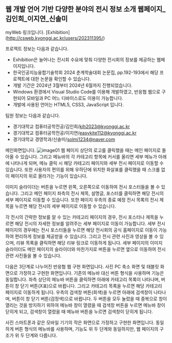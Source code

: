 ## 웹 개발 언어 기반 다양한 분야의 전시 정보 소개 웹페이지_김인희_이지연_신솔미

myWeb 링크입니다.
[Exhibition] (http://csweb.kyonggi.ac.kr/users/202311395/)

프로젝트 정보는 다음과 같습니다.
* Exhibition은 늘어나는 전시회 수요에 맞춰 다양한 전시회의 정보를 제공하는 웹페이지입니다.
* 한국인공지능융합기술학회 2024 춘계학술대회 논문집, pp.192-193에서 해당 프로젝트에 대한 논문을 확인할 수 있습니다.
* 개발 기간은 2024년 3월부터 2024년 6월까지 진행되었습니다.
* Windows 환경에서 Visual Studio Code를 이용해 개발하였고, 반응협 웹으로 구현되어 모바일과 PC 어느 디바이스로도 이용이 가능합니다.
* 개발에 사용된 언어는 HTML5, CSS3, JavaScript 입니다.

팀원 정보는 다음과 같습니다.
* 경기대학교 컴퓨터공학전공/김인희/kih2023@kyonggi.ac.kr
* 경기대학교 컴퓨터공학전공/이지연/easykite112@kyonggi.ac.kr
* 경기대학교 경영학과/신솔미/solmi1234@naver.com

메인화면입니다.
![image01](https://github.com/xnexnetwx/myWeb/assets/169570978/eeb15636-f6be-493a-a7bc-68d450a8179b)
 웹 페이지 상단의 로고를 클릭했을 때는 메인 페이지로 돌아올 수 있습니다. 그리고 메뉴바의 각 카테고리 항목에 커서를 올리면 세부 메뉴가 아래에 나타나게 되며, 메뉴 클릭 시 해당 카테고리 페이지와 세부 전시 페이지로 이동할 수 있습니다. 또한 사용자의 편의를 위해 우하단에 위치한 화살표를 클릭했을 때 스크롤 없이 페이지의 위로 올라가는 기능이 있습니다.

 이미지 슬라이더는 버튼을 누르면 왼쪽, 오른쪽으로 이동하여 전시 포스터들을 볼 수 있습니다. 그리고 메인 페이지 좌측의 전시 제목, 설명글, 포스터를 클릭하면 해당 전시의 세부 페이지로 이동할 수 있습니다. 또한 페이지 우측의 종료 예정 전시 목록의 전시 제목을 누르면 해당 전시의 세부 페이지로 이동할 수 있습니다.

  각 전시의 간략한 정보를 알 수 있는 카테고리 페이지의 경우, 전시 포스터나 제목을 누르면 해당 전시의 자세한 정보를 알려주는 세부 페이지로 이동이 가능합니다. 세부 전시 페이지의 경우에는 전시 포스터들을 누르면 해당 전시회의 공식 홈페이지로 이동이 가능하여 편리하게 정보를 제공받을 수 있습니다. 그리고 전시 관련 사진과 영상을 볼 수 있으며, 리뷰 목록을 클릭하면 해당 리뷰 링크로 이동하게 됩니다. 세부 페이지의 이미지 슬라이더도 메인 페이지의 슬라이더와 마찬가지로 버튼을 누르면 옆으로 이동하여 전시 관련 사진들을 볼 수 있습니다.

다음은 3단계로 나누어진 반응협 웹 구현 화면입니다.
사진
 PC 축소 화면 및 태블릿 화면으로 가정하고 구현한 화면입니다. 기존의 메뉴바 대신 버튼 형식을 사용하며 기능은 동일합니다. 좌측 상단의 메뉴바 버튼을 클릭하면 아래에 카테고리 목록이 나타나며, 버튼이 창 닫기 버튼(X표)으로 바뀝니다. 그리고 카테고리 목록을 누르면 해당 카테고리 페이지로 이동하게 됩니다. 우측의 검색창 버튼(회색)을 누르면 아래에 검색창이 나타나며, 버튼이 창 닫기 버튼(검정색)으로 바뀝니다. 두 버튼을 모두 눌렀을 때 중복으로 창이 열리는 것을 방지하기 위하여 메뉴바 창이 열렸을 때 검색창 버튼을 누르면 메뉴바 창이 닫히게 되고, 검색창이 열렸을 때 메뉴바 버튼을 누르면 검색창이 닫히게 됩니다.

사진
 스마트폰과 같은 모바일 기기의 작은 화면으로 가정하고 구현한 화면입니다. 동일하게 버튼 형식의 메뉴바를 사용하며, 기능도 위 두 단계와 동일하지만, 웹 페이지의 구조가 위 두 단계와 다릅니다.
